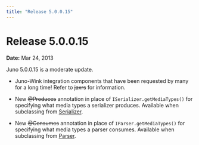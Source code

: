 ```yaml
---
title: "Release 5.0.0.15"
---
```


# Release 5.0.0.15

**Date:** Mar 24, 2013

Juno 5.0.0.15 is a moderate update.

- Juno-Wink integration components that have been requested by many for a long time! Refer to ~~jaxrs~~ for information.

- New ~~@Produces~~ annotation in place of `ISerializer.getMediaTypes()` for specifying what media types a serializer produces. Available when subclassing from [Serializer]({{API_DOCS}}/org/apache/juneau/serializer/Serializer.html).

- New ~~@Consumes~~ annotation in place of `IParser.getMediaTypes()` for specifying what media types a parser consumes. Available when subclassing from [Parser]({{API_DOCS}}/org/apache/juneau/parser/Parser.html).


